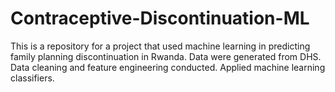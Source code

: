 # Contraceptive-Discontinuation-ML
This is a repository for a project that used machine learning in predicting family planning discontinuation in Rwanda. Data were generated from DHS.
Data cleaning and feature engineering conducted. Applied machine learning classifiers. 
